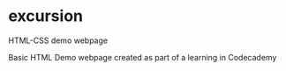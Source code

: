 # excursion
HTML-CSS demo webpage

Basic HTML Demo webpage created as part of a learning in Codecademy
